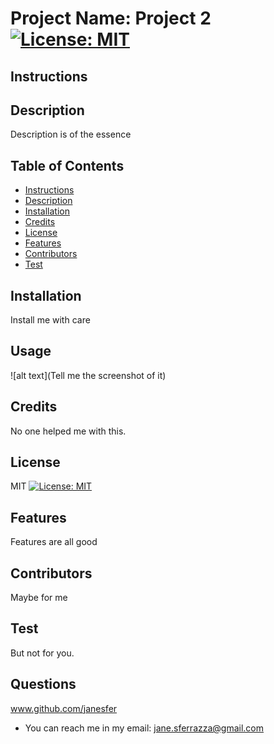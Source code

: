  
# Project Name: Project 2 [![License: MIT](https://img.shields.io/badge/License-MIT-yellow.svg)](https://opensource.org/licenses/MIT) 


## Instructions

## Description 
Description is of the essence

## Table of Contents

- [Instructions](##Instructions)
- [Description](##Description)
- [Installation](##Installation)
- [Credits](##Credits)
- [License](##License)
- [Features](##Features)
- [Contributors](##Contributors)
- [Test](##Test)

## Installation 

Install me with care
## Usage 

![alt text](Tell me the screenshot of it)

## Credits

No one helped me with this.
## License 

MIT [![License: MIT](https://img.shields.io/badge/License-MIT-yellow.svg)](https://opensource.org/licenses/MIT) 

## Features
Features are all good

## Contributors
Maybe for me

## Test

But not for you.

## Questions 
www.github.com/janesfer
* You can reach me in my email: jane.sferrazza@gmail.com


